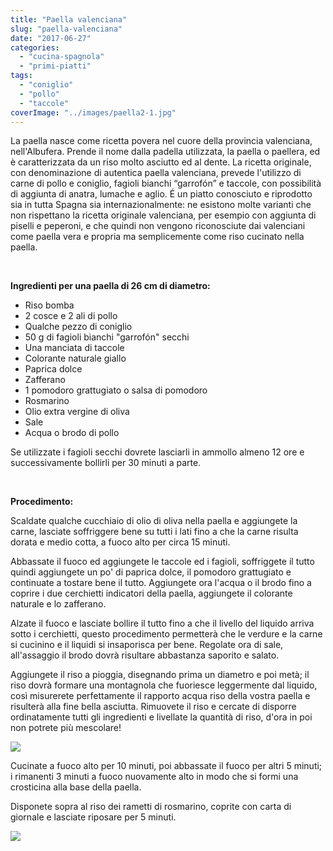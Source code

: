 ```yaml
---
title: "Paella valenciana"
slug: "paella-valenciana"
date: "2017-06-27"
categories: 
  - "cucina-spagnola"
  - "primi-piatti"
tags: 
  - "coniglio"
  - "pollo"
  - "taccole"
coverImage: "../images/paella2-1.jpg"
---
```


La paella nasce come ricetta povera nel cuore della provincia valenciana, nell'Albufera. Prende il nome dalla padella utilizzata, la paella o paellera, ed è caratterizzata da un riso molto asciutto ed al dente. La ricetta originale, con denominazione di autentica paella valenciana, prevede l'utilizzo di carne di pollo e coniglio, fagioli bianchi “garrofón” e taccole, con possibilità di aggiunta di anatra, lumache e aglio. É un piatto conosciuto e riprodotto sia in tutta Spagna sia internazionalmente: ne esistono molte varianti che non rispettano la ricetta originale valenciana, per esempio con aggiunta di piselli e peperoni, e che quindi non vengono riconosciute dai valenciani come paella vera e propria ma semplicemente come riso cucinato nella paella.

 

**Ingredienti per una paella di 26 cm di diametro:**

- Riso bomba
- 2 cosce e 2 ali di pollo
- Qualche pezzo di coniglio
- 50 g di fagioli bianchi "garrofón" secchi
- Una manciata di taccole
- Colorante naturale giallo
- Paprica dolce
- Zafferano
- 1 pomodoro grattugiato o salsa di pomodoro
- Rosmarino
- Olio extra vergine di oliva
- Sale
- Acqua o brodo di pollo

Se utilizzate i fagioli secchi dovrete lasciarli in ammollo almeno 12 ore e successivamente bollirli per 30 minuti a parte.

 

**Procedimento:**

Scaldate qualche cucchiaio di olio di oliva nella paella e aggiungete la carne, lasciate soffriggere bene su tutti i lati fino a che la carne risulta dorata e medio cotta, a fuoco alto per circa 15 minuti.

Abbassate il fuoco ed aggiungete le taccole ed i fagioli, soffriggete il tutto quindi aggiungete un po' di paprica dolce, il pomodoro grattugiato e continuate a tostare bene il tutto. Aggiungete ora l'acqua o il brodo fino a coprire i due cerchietti indicatori della paella, aggiungete il colorante naturale e lo zafferano.

Alzate il fuoco e lasciate bollire il tutto fino a che il livello del liquido arriva sotto i cerchietti, questo procedimento permetterà che le verdure e la carne si cucinino e il liquidi si insaporisca per bene. Regolate ora di sale, all'assaggio il brodo dovrà risultare abbastanza saporito e salato.

Aggiungete il riso a pioggia, disegnando prima un diametro e poi metà; il riso dovrà formare una montagnola che fuoriesce leggermente dal liquido, così misurerete perfettamente il rapporto acqua riso della vostra paella e risulterà alla fine bella asciutta. Rimuovete il riso e cercate di disporre ordinatamente tutti gli ingredienti e livellate la quantità di riso, d'ora in poi non potrete più mescolare!

![](https://cucinadalnord.it/wp-content/uploads/2017/06/paella.jpg)

Cucinate a fuoco alto per 10 minuti, poi abbassate il fuoco per altri 5 minuti; i rimanenti 3 minuti a fuoco nuovamente alto in modo che si formi una crosticina alla base della paella.

Disponete sopra al riso dei rametti di rosmarino, coprite con carta di giornale e lasciate riposare per 5 minuti.

![](https://cucinadalnord.it/wp-content/uploads/2017/06/paella3.jpg)

